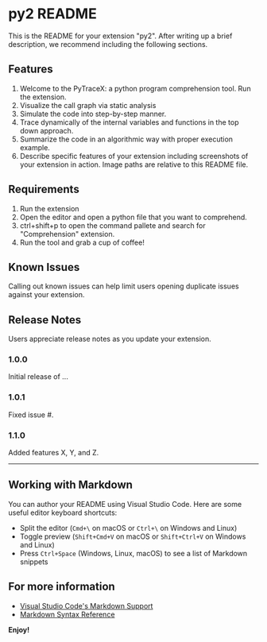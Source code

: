 # py2 README

This is the README for your extension "py2". After writing up a brief description, we recommend including the following sections.

## Features

1. Welcome to the PyTraceX: a python program comprehension tool.
Run the extension.
2. Visualize the call graph via static analysis
3. Simulate the code into step-by-step manner.
4. Trace dynamically of the internal variables and functions in the top down approach.
5. Summarize the code in an algorithmic way with proper execution example.
6. Describe specific features of your extension including screenshots of your extension in action. Image paths are relative to this README file.


## Requirements

1. Run the extension
2. Open the editor and open a python file that you want to comprehend.
3. ctrl+shift+p  to open the command pallete and search for "Comprehension" extension.
4. Run the tool and grab a cup of coffee!
 

## Known Issues

Calling out known issues can help limit users opening duplicate issues against your extension.

## Release Notes

Users appreciate release notes as you update your extension.

### 1.0.0

Initial release of ...

### 1.0.1

Fixed issue #.

### 1.1.0

Added features X, Y, and Z.

---

## Working with Markdown

You can author your README using Visual Studio Code.  Here are some useful editor keyboard shortcuts:

* Split the editor (`Cmd+\` on macOS or `Ctrl+\` on Windows and Linux)
* Toggle preview (`Shift+Cmd+V` on macOS or `Shift+Ctrl+V` on Windows and Linux)
* Press `Ctrl+Space` (Windows, Linux, macOS) to see a list of Markdown snippets

## For more information

* [Visual Studio Code's Markdown Support](http://code.visualstudio.com/docs/languages/markdown)
* [Markdown Syntax Reference](https://help.github.com/articles/markdown-basics/)

**Enjoy!**
